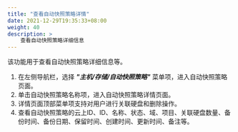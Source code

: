 ```yaml
---
title: "查看自动快照策略详情"
date: 2021-12-29T19:35:33+08:00
weight: 40
description: >
    查看自动快照策略详细信息
---
```



该功能用于查看自动快照策略详细信息等。

1. 在左侧导航栏，选择 **_"主机/存储/自动快照策略"_** 菜单项，进入自动快照策略页面。
2. 单击自动快照策略名称项，进入自动快照策略详情页面。
2. 详情页面顶部菜单项支持对用户进行关联硬盘和删除操作。
3. 查看自动快照策略的云上ID、ID、名称、状态、域、项目、关联硬盘数量、备份时间、备份日期、保留时间、创建时间、更新时间、备注等。